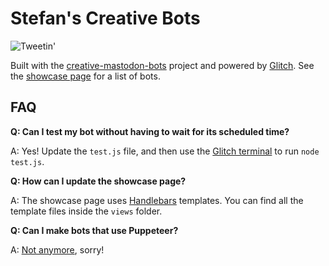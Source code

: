 # Stefan's Creative Bots

![Tweetin'](https://botwiki.org/wp-content/uploads/2020/05/tweet.gif)

Built with the [creative-mastodon-bots](https://glitch.com/edit/#!/creative-mastodon-bots) project and powered by [Glitch](https://glitch.com). See the [showcase page](https://stefans-creative-bots.glitch.me/showcase) for a list of bots.


## FAQ

**Q: Can I test my bot without having to wait for its scheduled time?**

A: Yes! Update the `test.js` file, and then use the [Glitch terminal](https://help.glitch.com/hc/en-us/articles/16287551842829-Project-Terminal) to run `node test.js`.

**Q: How can I update the showcase page?**

A: The showcase page uses [Handlebars](https://handlebarsjs.com/) templates. You can find all the template files inside the `views` folder. 

**Q: Can I make bots that use Puppeteer?**

A: [Not anymore](https://help.glitch.com/hc/en-us/articles/24390278437773-Why-can-t-I-get-Puppeteer-to-work-on-Glitch-anymore), sorry! 